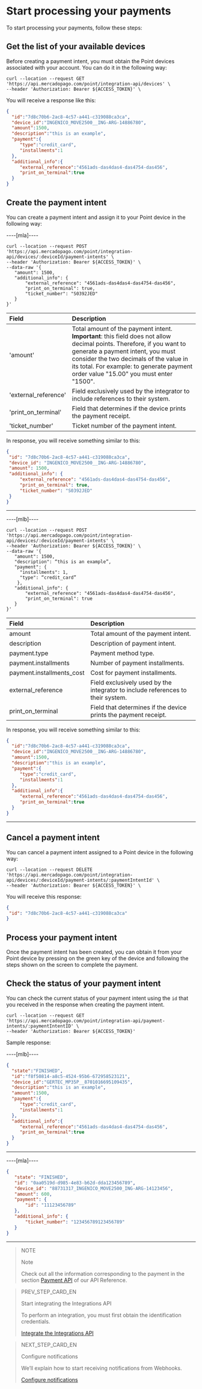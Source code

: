 #  Start processing your payments

To start processing your payments, follow these steps:

## Get the list of your available devices

Before creating a payment intent, you must obtain the Point devices associated with your account. You can do it in the following way:

``` curl
curl --location --request GET 'https://api.mercadopago.com/point/integration-api/devices' \
--header 'Authorization: Bearer ${ACCESS_TOKEN}' \
```

You will receive a response like this:

```json
{
  "id":"7d8c70b6-2ac8-4c57-a441-c319088ca3ca",
  "device_id":"INGENICO_MOVE2500__ING-ARG-14886780",
  "amount":1500,
  "description":"this is an example",
  "payment":{
     "type":"credit_card",
     "installments":1
  },
  "additional_info":{
     "external_reference":"4561ads-das4das4-das4754-das456",
     "print_on_terminal":true
  }
}
```
## Create the payment intent

You can create a payment intent and assign it to your Point device in the following way:

----[mla]----
```curl
curl --location --request POST 'https://api.mercadopago.com/point/integration-api/devices/:deviceId/payment-intents' \
--header 'Authorization: Bearer ${ACCESS_TOKEN}' \
--data-raw '{
   "amount": 1500,
   "additional_info": {
       "external_reference": "4561ads-das4das4-das4754-das456",
       "print_on_terminal": true,
       "ticket_number": "S0392JED"
   }
}'
```

Field | Description
:--- | :--- |
'amount'             | Total amount of the payment intent. **Important**: this field does not allow decimal points. Therefore, if you want to generate a payment intent, you must consider the two decimals of the value in its total. For example: to generate payment order value "15.00" you must enter "1500". |
'external_reference' | Field exclusively used by the integrator to include references to their system.|
'print_on_terminal'  | Field that determines if the device prints the payment receipt. |
'ticket_number'      | Ticket number of the payment intent. |

In response, you will receive something similar to this:

```json
{
 "id": "7d8c70b6-2ac8-4c57-a441-c319088ca3ca",
 "device_id": "INGENICO_MOVE2500__ING-ARG-14886780",
 "amount": 1500,
 "additional_info": {
     "external_reference": "4561ads-das4das4-das4754-das456",
     "print_on_terminal": true,
     "ticket_number": "S0392JED"
 }
}
```
------------

----[mlb]----
```curl
curl --location --request POST 'https://api.mercadopago.com/point/integration-api/devices/:deviceId/payment-intents' \
--header 'Authorization: Bearer ${ACCESS_TOKEN}' \
--data-raw '{
   "amount": 1500,
   "description": “this is an example”,
   "payment": {
     "installments": 1,
     "type": “credit_card”
    },
   "additional_info": {
       "external_reference": "4561ads-das4das4-das4754-das456",
       "print_on_terminal": true
   }
}'
```
Field | Description
:--- | :---
amount                    | Total amount of the payment intent. |
description               | Description of payment intent. |
payment.type              | Payment method type. |
payment.installments      | Number of payment installments. |
payment.installments_cost | Cost for payment installments. |
external_reference        | Field exclusively used by the integrator to include references to their system. |
print_on_terminal         | Field that determines if the device prints the payment receipt. |

In response, you will receive something similar to this:

```json
{
  "id":"7d8c70b6-2ac8-4c57-a441-c319088ca3ca",
  "device_id":"INGENICO_MOVE2500__ING-ARG-14886780",
  "amount":1500,
  "description":"this is an example",
  "payment":{
     "type":"credit_card",
     "installments":1
  },
  "additional_info":{
     "external_reference":"4561ads-das4das4-das4754-das456",
     "print_on_terminal":true
  }
}
```
------------

## Cancel a payment intent

You can cancel a payment intent assigned to a Point device in the following way:

``` curl
curl --location --request DELETE 'https://api.mercadopago.com/point/integration-api/devices/:deviceId/payment-intents/:paymentIntentId' \
--header 'Authorization: Bearer ${ACCESS_TOKEN}' \
```

You will receive this response:

``` json
{
 "id": "7d8c70b6-2ac8-4c57-a441-c319088ca3ca"
}
```

## Process your payment intent

Once the payment intent has been created, you can obtain it from your Point device by pressing on the green key of the device and following the steps shown on the screen to complete the payment.


## Check the status of your payment intent

You can check the current status of your payment intent using the `id` that you received in the response when creating the payment intent.

``` curl
curl --location --request GET 'https://api.mercadopago.com/point/integration-api/payment-intents/:paymentIntentID' \
--header 'Authorization: Bearer ${ACCESS_TOKEN}'
```

Sample response:

----[mlb]----
``` json
{
  "state":"FINISHED",
  "id":"f8f50814-a8c5-4524-95b6-672958523121",
  "device_id":"GERTEC_MP35P__8701016695109435",
  "description":"this is an example",
  "amount":1500,
  "payment":{
     "type":"credit_card",
     "installments":1
  },
  "additional_info":{
     "external_reference":"4561ads-das4das4-das4754-das456",
     "print_on_terminal":true
  }
}
```
------------

----[mla]----

``` json
{
   "state": "FINISHED",
   "id": "0aa0519d-d985-4e83-b62d-dda123456789",
   "device_id": "88731317_INGENICO_MOVE2500_ING-ARG-14123456",
   "amount": 600,
   "payment": {
       "id": "11123456789"
   },
   "additional_info": {
       "ticket_number": "123456789123456789"
   }
}
```
------------

> NOTE
>
> Note
>
> Check out all the information corresponding to the payment in the section [Payment API](https://www.mercadopago[FAKER][URL][DOMAIN]/developers/en/reference/payments/_payments_id/get) of our API Reference.

> PREV_STEP_CARD_EN
>
> Start integrating the Integrations API
>
> To perform an integration, you must first obtain the identification credentials.
>
> [Integrate the Integrations API](https://www.mercadopago[FAKER][URL][DOMAIN]/developers/en/guides/in-person-payments/integration-api/integration)


> NEXT_STEP_CARD_EN
>
> Configure notifications
>
> We’ll explain how to start receiving notifications from Webhooks.
>
> [Configure notifications](https://www.mercadopago[FAKER][URL][DOMAIN]/developers/en/guides/in-person-payments/integration-api/notifications)

